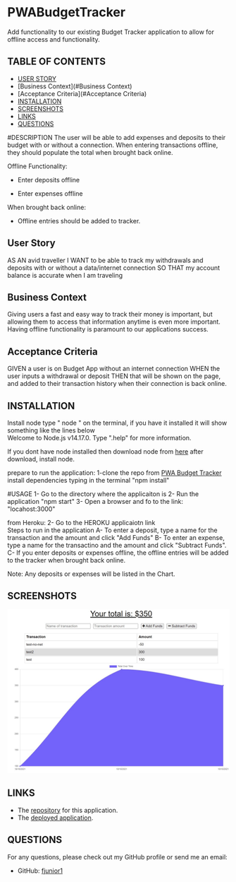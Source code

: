# PWABudgetTracker
Add functionality to our existing Budget Tracker application to allow for offline access and functionality.

## TABLE OF CONTENTS
- [USER STORY](#user-sStory)
- [Business Context](#Business Context)
- [Acceptance Criteria](#Acceptance Criteria)
- [INSTALLATION](#INSTALLATION)
- [SCREENSHOTS](#SCREENSHOTS)
- [LINKS](#LINKS)
- [QUESTIONS](#QUESTIONS)


#DESCRIPTION
The user will be able to add expenses and deposits to their budget with or without a connection. When entering transactions offline, they should populate the total when brought back online.

Offline Functionality:

  * Enter deposits offline

  * Enter expenses offline

When brought back online:

  * Offline entries should be added to tracker.

## User Story
AS AN avid traveller
I WANT to be able to track my withdrawals and deposits with or without a data/internet connection
SO THAT my account balance is accurate when I am traveling

## Business Context

Giving users a fast and easy way to track their money is important, but allowing them to access that information anytime is even more important. Having offline functionality is paramount to our applications success.

## Acceptance Criteria
GIVEN a user is on Budget App without an internet connection
WHEN the user inputs a withdrawal or deposit
THEN that will be shown on the page, and added to their transaction history when their connection is back online.

## INSTALLATION
Install node
type " node " on the terminal, if you have it installed it will show something like the lines below    
 Welcome to Node.js v14.17.0.
 Type ".help" for more information.
 >
If you dont have node installed then download node from [here](https://nodejs.org/en/download/)
after download, install node.

prepare to run the application:
1-clone the repo from [PWA Budget Tracker](https://github.com/fjunior1/PWABudgetTracker)
install dependencies typing in the terminal "npm install"

#USAGE
1- Go to the directory where the applicaiton is
2- Run the application "npm start"
3- Open a browser and fo to the link: "locahost:3000"

from Heroku:
2- Go to the HEROKU applicaiotn link  
Steps to run in the application
A- To enter a deposit, type a name for the transaction and the amount and click "Add Funds"
B- To enter an expense, type a name for the transactino and the amount and click "Subtract Funds".
C- If you enter deposits or expenses offline, the offline entries will be added to the tracker when brought back online.

Note: Any deposits or expenses will be listed in the Chart.  

## SCREENSHOTS
![example running app](./assets/budgettrackerscren.jpg)
## LINKS
- The [repository](https://github.com/fjunior1/PWA-Budget-Tracker) for this application.
- The [deployed application](https://.herokuapp.com/).

## QUESTIONS
For any questions, please check out my GitHub profile or send me an email:

- GitHub: [fjunior1](https://github.com/fjunior1)

